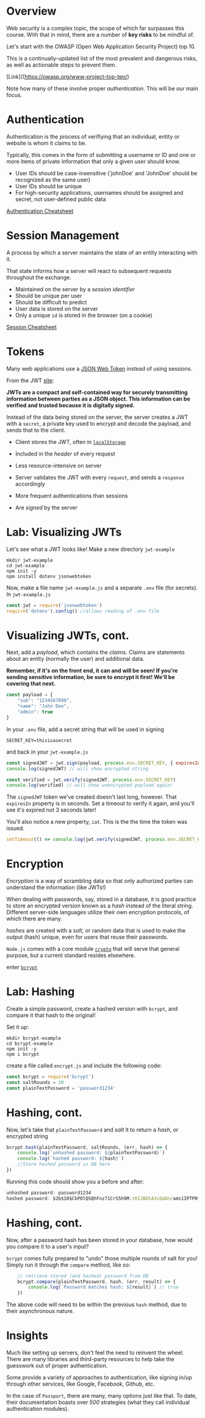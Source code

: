 # Overview
Web security is a complex topic, the scope of which far surpasses this course.  With that in mind, there are a number of **key risks** to be mindful of.

Let's start with the OWASP (Open Web Application Security Project) top 10. 

This is a continually-updated list of the most prevalent and dangerous risks, as well as actionable steps to prevent them. 

[Link]((https://owasp.org/www-project-top-ten/)

Note how many of these involve proper *authentication*. This will be our main focus.


# Authentication

Authentication is the process of verifiying that an individual, entity or website is whom it claims to be.

Typically, this comes in the form of submitting a username or ID and one or more items of private information that only a given user should know.

- User IDs should be case-insensitive ('johnDoe' and 'JohnDoe' should be recognized as the same user) 
- User IDs should be unique
- For high-security applications, usernames should be assigned and secret, not user-defined public data

[Authentication Cheatsheet](https://cheatsheetseries.owasp.org/cheatsheets/Authentication_Cheat_Sheet.html)

# Session Management
A process by which a server maintains the state of an entity interacting with it. 

That state informs how a server will react to subsequent requests throughout the exchange.

- Maintained on the server by a *session identifier* 
- Should be unique per user
- Should be difficult to predict
- User data is stored on the server
- Only a unique `id` is stored in the browser (on a cookie)

[Session Cheatsheet](https://cheatsheetseries.owasp.org/cheatsheets/Session_Management_Cheat_Sheet.html)

# Tokens
Many web applications use a [JSON Web Token](https://jwt.io/) instead of using sessions.

From the JWT [site](https://jwt.io/introduction/):

**JWTs are a compact and self-contained way for securely transmitting information between parties as a JSON object. This information can be verified and trusted because it is digitally signed.**

Instead of the data being stored on the server, the server creates a JWT with a `secret`, a private key used to encrypt and decode the payload, and sends that to the client.

- Client stores the JWT, often in [`localStorage`](https://developer.mozilla.org/en-US/docs/Web/API/Window/localStorage)

- Included in the *header* of every request
- Less resource-intensive on server
- Server validates the JWT with every `request`, and sends a `response` accordingly
- More frequent authentications than sessions
- Are *signed* by the server

# Lab: Visualizing JWTs
Let's see what a JWT looks like! Make a new directory `jwt-example`

```
mkdir jwt-example
cd jwt-example
npm init -y
npm install dotenv jsonwebtoken
```
Now, make a file name `jwt-example.js` and a separate `.env` file (for secrets). In `jwt-example.js`

```javascript
const jwt = require('jsonwebtoken')
require('dotenv').config() //allows reading of .env file 
```

# Visualizing JWTs, cont.
Next, add a *payload*, which contains the *claims*.  Claims are statements about an entity (normally the user) and additional data. 

**Remember, if it's on the front end, it can and will be seen! If you're sending sensitive information, be sure to encrypt it first! We'll be covering that next.**

```javascript
const payload = {
    "sub": "1234567890",
    "name": "John Doe",
    "admin": true
}
```
In your `.env` file, add a secret string that will be used in signing

```
SECRET_KEY=thisisasecret
```
and back in your `jwt-example.js`

```javascript
const signedJWT = jwt.sign(payload, process.env.SECRET_KEY, { expiresIn: 2 })
console.log(signedJWT) // will show encrypted string

const verified = jwt.verify(signedJWT, process.env.SECRET_KEY)
console.log(verified) // will show unencrypted payload again! 
```

The `signedJWT` token we've created doesn't last long, however. That `expiresIn` property is in seconds.
Set a timeout to verify it again, and you'll see it's expired not 3 seconds later!

You'll also notice a new property, `iat`.  This is the the time the token was issued.

```javascript
setTimeout(() => console.log(jwt.verify(signedJWT, process.env.SECRET_KEY)), 3000)
```
# Encryption
*Encryption* is a way of scrambling data so that only authorized parties can understand the information (like JWTs!)

When dealing with passwords, say, stored in a database, it is good practice to store an encrypted version known as a *hash* instead of the literal string. Different server-side languages utilize their own encryption protocols, of which there are many.

*hashes* are created with a *salt*, or random data that is used to make the output (hash) unique, even for users that reuse their passwords.  

`Node.js` comes with a core module [`crypto`](https://nodejs.org/dist/latest-v12.x/docs/api/crypto.html#crypto_crypto) that will serve that general purpose, but a current standard resides elsewhere.

enter [`bcrypt`](https://www.npmjs.com/package/bcrypt)

# Lab: Hashing
Create a simple password, create a hashed version with `bcrypt`, and compare it that hash to the original!

Set it up:

```
mkdir bcrypt-example
cd bcrypt-example
npm init -y
npm i bcrypt
```
create a file called `encrypt.js` and include the following code:

```javascript
const bcrypt = require('bcrypt')
const saltRounds = 10
const plainTextPassword = 'password1234'
```

# Hashing, cont.
Now, let's take that `plainTextPassword` and *salt* it to return a *hash*, or encrypted string

```javascript
bcrypt.hash(plainTextPassword, saltRounds, (err, hash) => {
    console.log(`unhashed password: ${plainTextPassword}`)
    console.log(`hashed password: ${hash}`)
    //Store hashed password in DB here
})
```
Running this code should show you a before and after:

```javascript
unhashed password: password1234
hashed password: $2b$10$CbPOlQSQhFnz71CrS5h9M.t6IJBOtA3cQaDn/ams1IPTP0ffFPkaO
```

# Hashing, cont.
Now, after a password hash has been stored in your database, how would you compare it to a user's input?

`bcrypt` comes fully prepared to "undo" those multiple rounds of salt for you!
Simply run it through the `compare` method, like so:

```javascript
    // retrieve stored (and hashed) password from DB
    bcrypt.compare(plainTextPassword, hash, (err, result) => {
        console.log(`Password matches hash: ${result}`) // true
    })
```
The above code will need to be within the previous `hash` method, due to their asynchronous nature.

# Insights
Much like setting up servers, don't feel the need to reinvent the wheel.  There are many libraries and third-party resources to help take the guesswork out of proper authentication. 

Some provide a variety of approaches to authentication, like signing in/up through other services, like Google, Facebook, Github, etc. 

In the case of `Passport`, there are many, many options just like that.  To date, their documentation boasts over *500* strategies (what they call individual authentication modules).  